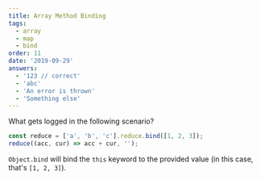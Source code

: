 ```yaml
---
title: Array Method Binding
tags:
  - array
  - map
  - bind
order: 11
date: '2019-09-29'
answers:
  - '123 // correct'
  - 'abc'
  - 'An error is thrown'
  - 'Something else'
---
```


What gets logged in the following scenario?

```javascript
const reduce = ['a', 'b', 'c'].reduce.bind([1, 2, 3]);
reduce((acc, cur) => acc + cur, '');
```

<!-- explanation -->

`Object.bind` will bind the `this` keyword to the provided value (in this case, that's `[1, 2, 3]`).
